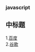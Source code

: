 
### javascript


中标题
----------------------------------- 


1.[百度](http://www.baidu.com)<br/>
2.[谷歌](http://www.google.com)<br/>